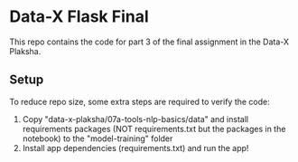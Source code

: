 # Data-X Flask Final

This repo contains the code for part 3 of the final assignment in the Data-X Plaksha.

## Setup

To reduce repo size, some extra steps are required to verify the code:

1. Copy "data-x-plaksha/07a-tools-nlp-basics/data" and install requirements packages (NOT requirements.txt but the packages in the notebook) to the "model-training" folder
2. Install app dependencies (requirements.txt) and run the app!
